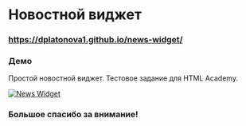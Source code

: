 # Новостной виджет

### https://dplatonova1.github.io/news-widget/

### Демо

Простой новостной виджет. Тестовое задание для HTML Academy.

[![News Widget](https://image.prntscr.com/image/QsJZ9Q1GQe2waAr4rFjB5Q.png)](https://dplatonova1.github.io/news-widget)

### Большое спасибо за внимание!
